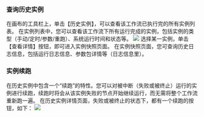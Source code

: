 ### 查询历史实例
在画布的工具栏上，单击【历史实例】，可以查看该工作流已执行完的所有实例列表。
在实例列表中，您可以查看该工作流下所有运行完成的实例，包括实例的类型（手动/定时/参数/重跑）、系统运行时间和状态等。
![](https://main.qcloudimg.com/raw/b79356127044d8256dc7971d510bcbc1.png)
选择某一实例，单击【查看详情】按钮，即可进入实例快照页面。
在实例快照页面，您可查询历史日志信息，包括运行日志信息、参数包详情等（日志信息里）。

### 实例续跑
在历史实例中包含一个“续跑”的特性。您可以对被中断（失败或被终止）运行的实例进行续跑，续跑时将会从该实例失败的节点开始继续运行，而无需将整个工作流重新跑一遍。 
在历史实例详情页面，失败或被终止的状态下，都有一个续跑的按钮，如下：
![](https://main.qcloudimg.com/raw/c4d8a669f49e230d3fb71a496f45ad09.png)



